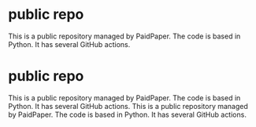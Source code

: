 # public repo

This is a public repository managed by PaidPaper. The code is based in Python. It has several GitHub actions.
# public repo

This is a public repository managed by PaidPaper. The code is based in Python. It has several GitHub actions.
This is a public repository managed by PaidPaper. The code is based in Python. It has several GitHub actions.


